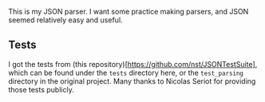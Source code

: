 This is my JSON parser. I want some practice making parsers, and JSON seemed
relatively easy and useful.

## Tests
I got the tests from (this repository)[https://github.com/nst/JSONTestSuite],
which can be found under the `tests` directory here, or the `test_parsing`
directory in the original project. Many thanks to Nicolas Seriot for providing
those tests publicly.
